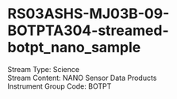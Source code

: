 # RS03ASHS-MJ03B-09-BOTPTA304-streamed-botpt_nano_sample

Stream Type: Science<br>
Stream Content: NANO Sensor Data Products<br>
Instrument Group Code: BOTPT<br>
